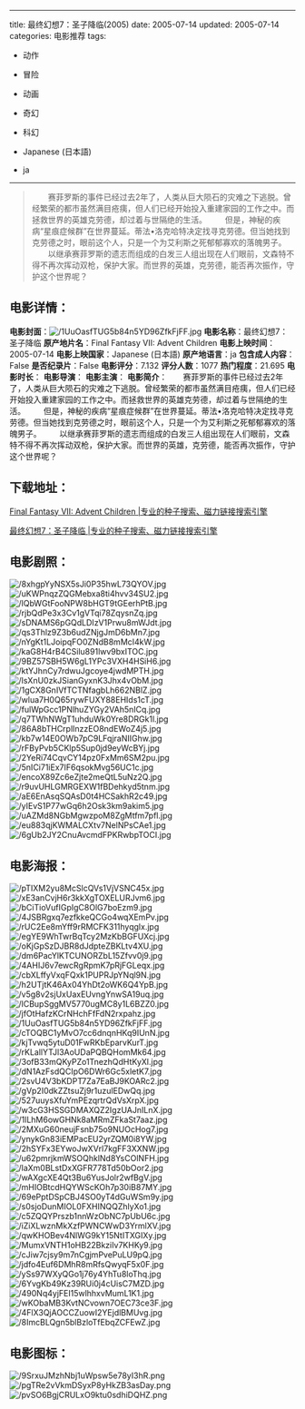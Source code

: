 
---
title: 最终幻想7：圣子降临(2005)
date: 2005-07-14
updated: 2005-07-14
categories: 电影推荐
tags:
- 动作
- 冒险
- 动画
- 奇幻
- 科幻

- Japanese (日本語)
- ja
---


> 　　赛菲罗斯的事件已经过去2年了，人类从巨大陨石的灾难之下逃脱。曾经繁荣的都市虽然满目疮痍，但人们已经开始投入重建家园的工作之中。而拯救世界的英雄克劳德，却过着与世隔绝的生活。  　　但是，神秘的疾病“星痕症候群”在世界蔓延。蒂法•洛克哈特决定找寻克劳德。但当她找到克劳德之时，眼前这个人，只是一个为艾利斯之死郁郁寡欢的落魄男子。  　　以继承赛菲罗斯的遗志而组成的白发三人组出现在人们眼前，文森特不得不再次挥动双枪，保护大家。而世界的英雄，克劳德，能否再次振作，守护这个世界呢？

## **电影详情**：

**电影封面**：<img src="https://image.tmdb.org/t/p/w200/1UuOasfTUG5b84n5YD96ZfkFjFF.jpg" alt="/1UuOasfTUG5b84n5YD96ZfkFjFF.jpg" title="/1UuOasfTUG5b84n5YD96ZfkFjFF.jpg">
**电影名称**：最终幻想7：圣子降临
**原产地片名**：Final Fantasy VII: Advent Children
**电影上映时间**：2005-07-14
**电影上映国家**：Japanese (日本語)
**原产地语言**：ja
**包含成人内容**：False
**是否纪录片**：False
**电影评分**：7.132
**评分人数**：1077
**热门程度**：21.695
**电影时长**：
**电影导演**：
**电影主演**：
**电影简介**：　　赛菲罗斯的事件已经过去2年了，人类从巨大陨石的灾难之下逃脱。曾经繁荣的都市虽然满目疮痍，但人们已经开始投入重建家园的工作之中。而拯救世界的英雄克劳德，却过着与世隔绝的生活。  　　但是，神秘的疾病“星痕症候群”在世界蔓延。蒂法•洛克哈特决定找寻克劳德。但当她找到克劳德之时，眼前这个人，只是一个为艾利斯之死郁郁寡欢的落魄男子。  　　以继承赛菲罗斯的遗志而组成的白发三人组出现在人们眼前，文森特不得不再次挥动双枪，保护大家。而世界的英雄，克劳德，能否再次振作，守护这个世界呢？

## **下载地址**：
[Final Fantasy VII: Advent Children |专业的种子搜索、磁力链接搜索引擎](https://movie.amd794.com:2083/?search=Final%20Fantasy%20VII%3A%20Advent%20Children&ordering=&mode=match_phrase&page_size=10&page=1)

[最终幻想7：圣子降临 |专业的种子搜索、磁力链接搜索引擎](https://movie.amd794.com:2083/?search=%E6%9C%80%E7%BB%88%E5%B9%BB%E6%83%B37%EF%BC%9A%E5%9C%A3%E5%AD%90%E9%99%8D%E4%B8%B4&ordering=&mode=match_phrase&page_size=10&page=1)
 

## **电影剧照**：
<img src="https://image.tmdb.org/t/p/original/8xhgpYyNSX5sJi0P35hwL73QYOV.jpg" alt="/8xhgpYyNSX5sJi0P35hwL73QYOV.jpg" title="/8xhgpYyNSX5sJi0P35hwL73QYOV.jpg"><img src="https://image.tmdb.org/t/p/original/uKWPnqzZQGMebxa8ti4hvv34SU2.jpg" alt="/uKWPnqzZQGMebxa8ti4hvv34SU2.jpg" title="/uKWPnqzZQGMebxa8ti4hvv34SU2.jpg"><img src="https://image.tmdb.org/t/p/original/lQbWGtFooNPW8bHGT9tGEerhPtB.jpg" alt="/lQbWGtFooNPW8bHGT9tGEerhPtB.jpg" title="/lQbWGtFooNPW8bHGT9tGEerhPtB.jpg"><img src="https://image.tmdb.org/t/p/original/rjbQdPe3x3Cv1gVTqi78ZqysnZq.jpg" alt="/rjbQdPe3x3Cv1gVTqi78ZqysnZq.jpg" title="/rjbQdPe3x3Cv1gVTqi78ZqysnZq.jpg"><img src="https://image.tmdb.org/t/p/original/sDNAMS6pGQdLDIzV1Prwu8mWJdt.jpg" alt="/sDNAMS6pGQdLDIzV1Prwu8mWJdt.jpg" title="/sDNAMS6pGQdLDIzV1Prwu8mWJdt.jpg"><img src="https://image.tmdb.org/t/p/original/qs3Thlz9Z3b6udZNjgJmD6bMn7.jpg" alt="/qs3Thlz9Z3b6udZNjgJmD6bMn7.jpg" title="/qs3Thlz9Z3b6udZNjgJmD6bMn7.jpg"><img src="https://image.tmdb.org/t/p/original/nYgKt1LJoipqFO0ZNdB8mMcI4kW.jpg" alt="/nYgKt1LJoipqFO0ZNdB8mMcI4kW.jpg" title="/nYgKt1LJoipqFO0ZNdB8mMcI4kW.jpg"><img src="https://image.tmdb.org/t/p/original/kaG8H4rB4CSilu891lwv9bxITOC.jpg" alt="/kaG8H4rB4CSilu891lwv9bxITOC.jpg" title="/kaG8H4rB4CSilu891lwv9bxITOC.jpg"><img src="https://image.tmdb.org/t/p/original/9BZ57SBH5W6gL1YPc3VXH4HSiH6.jpg" alt="/9BZ57SBH5W6gL1YPc3VXH4HSiH6.jpg" title="/9BZ57SBH5W6gL1YPc3VXH4HSiH6.jpg"><img src="https://image.tmdb.org/t/p/original/ktYJhnCy7rdwuJgcoye4jwdMPTH.jpg" alt="/ktYJhnCy7rdwuJgcoye4jwdMPTH.jpg" title="/ktYJhnCy7rdwuJgcoye4jwdMPTH.jpg"><img src="https://image.tmdb.org/t/p/original/lsXnU0zkJSianGyxnK3Jhx4vObM.jpg" alt="/lsXnU0zkJSianGyxnK3Jhx4vObM.jpg" title="/lsXnU0zkJSianGyxnK3Jhx4vObM.jpg"><img src="https://image.tmdb.org/t/p/original/1gCX8GnIVfTCTNfagbLh662NBlZ.jpg" alt="/1gCX8GnIVfTCTNfagbLh662NBlZ.jpg" title="/1gCX8GnIVfTCTNfagbLh662NBlZ.jpg"><img src="https://image.tmdb.org/t/p/original/wlua7H0Q65rywFUXY88EHIds1cT.jpg" alt="/wlua7H0Q65rywFUXY88EHIds1cT.jpg" title="/wlua7H0Q65rywFUXY88EHIds1cT.jpg"><img src="https://image.tmdb.org/t/p/original/fulWpGcc1PNlhuZYGy2VAh5nICq.jpg" alt="/fulWpGcc1PNlhuZYGy2VAh5nICq.jpg" title="/fulWpGcc1PNlhuZYGy2VAh5nICq.jpg"><img src="https://image.tmdb.org/t/p/original/q7TWhNWgT1uhduWk0Yre8DRGk1l.jpg" alt="/q7TWhNWgT1uhduWk0Yre8DRGk1l.jpg" title="/q7TWhNWgT1uhduWk0Yre8DRGk1l.jpg"><img src="https://image.tmdb.org/t/p/original/86A8bTHCrplInzzEO8ndEWoZ4j5.jpg" alt="/86A8bTHCrplInzzEO8ndEWoZ4j5.jpg" title="/86A8bTHCrplInzzEO8ndEWoZ4j5.jpg"><img src="https://image.tmdb.org/t/p/original/kb7w14E0OWb7pC9LFqjraNIIGhw.jpg" alt="/kb7w14E0OWb7pC9LFqjraNIIGhw.jpg" title="/kb7w14E0OWb7pC9LFqjraNIIGhw.jpg"><img src="https://image.tmdb.org/t/p/original/rFByPvb5CKlp5Sup0jd9eyWcBYj.jpg" alt="/rFByPvb5CKlp5Sup0jd9eyWcBYj.jpg" title="/rFByPvb5CKlp5Sup0jd9eyWcBYj.jpg"><img src="https://image.tmdb.org/t/p/original/2YeRi74CqvCY14pz0FxMm6SM2pu.jpg" alt="/2YeRi74CqvCY14pz0FxMm6SM2pu.jpg" title="/2YeRi74CqvCY14pz0FxMm6SM2pu.jpg"><img src="https://image.tmdb.org/t/p/original/5nICi71iEx7IF6qsokMvg56UC1c.jpg" alt="/5nICi71iEx7IF6qsokMvg56UC1c.jpg" title="/5nICi71iEx7IF6qsokMvg56UC1c.jpg"><img src="https://image.tmdb.org/t/p/original/encoX89Zc6eZjte2meQtL5uNz2Q.jpg" alt="/encoX89Zc6eZjte2meQtL5uNz2Q.jpg" title="/encoX89Zc6eZjte2meQtL5uNz2Q.jpg"><img src="https://image.tmdb.org/t/p/original/r9uvUHLGMRGEXW1fBDehkyd5tnm.jpg" alt="/r9uvUHLGMRGEXW1fBDehkyd5tnm.jpg" title="/r9uvUHLGMRGEXW1fBDehkyd5tnm.jpg"><img src="https://image.tmdb.org/t/p/original/aE6EnAsqSQAsD0t4HCSakhR2c49.jpg" alt="/aE6EnAsqSQAsD0t4HCSakhR2c49.jpg" title="/aE6EnAsqSQAsD0t4HCSakhR2c49.jpg"><img src="https://image.tmdb.org/t/p/original/yIEvS1P77wGq6h2Osk3km9akim5.jpg" alt="/yIEvS1P77wGq6h2Osk3km9akim5.jpg" title="/yIEvS1P77wGq6h2Osk3km9akim5.jpg"><img src="https://image.tmdb.org/t/p/original/uAZMd8NGbMgwzpoM8ZgMtfm7pfl.jpg" alt="/uAZMd8NGbMgwzpoM8ZgMtfm7pfl.jpg" title="/uAZMd8NGbMgwzpoM8ZgMtfm7pfl.jpg"><img src="https://image.tmdb.org/t/p/original/eu883qjKWMALCXtv7NelNPsCAe1.jpg" alt="/eu883qjKWMALCXtv7NelNPsCAe1.jpg" title="/eu883qjKWMALCXtv7NelNPsCAe1.jpg"><img src="https://image.tmdb.org/t/p/original/6gUb2JY2CnuAvcmdFPKRwbpTOCI.jpg" alt="/6gUb2JY2CnuAvcmdFPKRwbpTOCI.jpg" title="/6gUb2JY2CnuAvcmdFPKRwbpTOCI.jpg">

## **电影海报**：
<img src="https://image.tmdb.org/t/p/original/pTIXM2yu8McSlcQVs1VjVSNC45x.jpg" alt="/pTIXM2yu8McSlcQVs1VjVSNC45x.jpg" title="/pTIXM2yu8McSlcQVs1VjVSNC45x.jpg"><img src="https://image.tmdb.org/t/p/original/xE3anCvjH6r3kkXgTOXELURJvm6.jpg" alt="/xE3anCvjH6r3kkXgTOXELURJvm6.jpg" title="/xE3anCvjH6r3kkXgTOXELURJvm6.jpg"><img src="https://image.tmdb.org/t/p/original/bCiTioVufIGpIgC8OlG7boEzm9.jpg" alt="/bCiTioVufIGpIgC8OlG7boEzm9.jpg" title="/bCiTioVufIGpIgC8OlG7boEzm9.jpg"><img src="https://image.tmdb.org/t/p/original/4JSBRgxq7ezfkkeQCGo4wqXEmPv.jpg" alt="/4JSBRgxq7ezfkkeQCGo4wqXEmPv.jpg" title="/4JSBRgxq7ezfkkeQCGo4wqXEmPv.jpg"><img src="https://image.tmdb.org/t/p/original/rUC2Ee8mYff9rRMCFK311hyqglx.jpg" alt="/rUC2Ee8mYff9rRMCFK311hyqglx.jpg" title="/rUC2Ee8mYff9rRMCFK311hyqglx.jpg"><img src="https://image.tmdb.org/t/p/original/egYE9WhTwrBqTcy2MzKbBGFUXcj.jpg" alt="/egYE9WhTwrBqTcy2MzKbBGFUXcj.jpg" title="/egYE9WhTwrBqTcy2MzKbBGFUXcj.jpg"><img src="https://image.tmdb.org/t/p/original/oKjGpSzDJBR8dJdpteZBKLtv4XU.jpg" alt="/oKjGpSzDJBR8dJdpteZBKLtv4XU.jpg" title="/oKjGpSzDJBR8dJdpteZBKLtv4XU.jpg"><img src="https://image.tmdb.org/t/p/original/dm6PacYlKTCUNORZbL15Zfvv0j9.jpg" alt="/dm6PacYlKTCUNORZbL15Zfvv0j9.jpg" title="/dm6PacYlKTCUNORZbL15Zfvv0j9.jpg"><img src="https://image.tmdb.org/t/p/original/4AHIJ6v7ewcRgRpmK7pRjFGLeqx.jpg" alt="/4AHIJ6v7ewcRgRpmK7pRjFGLeqx.jpg" title="/4AHIJ6v7ewcRgRpmK7pRjFGLeqx.jpg"><img src="https://image.tmdb.org/t/p/original/cbXLffyVxqFQxk1PUPRJpYNql9N.jpg" alt="/cbXLffyVxqFQxk1PUPRJpYNql9N.jpg" title="/cbXLffyVxqFQxk1PUPRJpYNql9N.jpg"><img src="https://image.tmdb.org/t/p/original/h2UTjtK46Ax04YhDt2oWK6Q4YpB.jpg" alt="/h2UTjtK46Ax04YhDt2oWK6Q4YpB.jpg" title="/h2UTjtK46Ax04YhDt2oWK6Q4YpB.jpg"><img src="https://image.tmdb.org/t/p/original/v5g8v2sjUxUaxEUvngYnwSA19uq.jpg" alt="/v5g8v2sjUxUaxEUvngYnwSA19uq.jpg" title="/v5g8v2sjUxUaxEUvngYnwSA19uq.jpg"><img src="https://image.tmdb.org/t/p/original/lCBupSggMV5770ugMC8y1L6BZZ0.jpg" alt="/lCBupSggMV5770ugMC8y1L6BZZ0.jpg" title="/lCBupSggMV5770ugMC8y1L6BZZ0.jpg"><img src="https://image.tmdb.org/t/p/original/jfOtHafzKCrNHchFfFdN2rxpahz.jpg" alt="/jfOtHafzKCrNHchFfFdN2rxpahz.jpg" title="/jfOtHafzKCrNHchFfFdN2rxpahz.jpg"><img src="https://image.tmdb.org/t/p/original/1UuOasfTUG5b84n5YD96ZfkFjFF.jpg" alt="/1UuOasfTUG5b84n5YD96ZfkFjFF.jpg" title="/1UuOasfTUG5b84n5YD96ZfkFjFF.jpg"><img src="https://image.tmdb.org/t/p/original/cTOQBC1yMvO7cc6dnqnHKq9IUnN.jpg" alt="/cTOQBC1yMvO7cc6dnqnHKq9IUnN.jpg" title="/cTOQBC1yMvO7cc6dnqnHKq9IUnN.jpg"><img src="https://image.tmdb.org/t/p/original/kjTvwq5ytuD01FwRKbEparvKurT.jpg" alt="/kjTvwq5ytuD01FwRKbEparvKurT.jpg" title="/kjTvwq5ytuD01FwRKbEparvKurT.jpg"><img src="https://image.tmdb.org/t/p/original/rKLallYTJl3AoUDaPQBQHomMk64.jpg" alt="/rKLallYTJl3AoUDaPQBQHomMk64.jpg" title="/rKLallYTJl3AoUDaPQBQHomMk64.jpg"><img src="https://image.tmdb.org/t/p/original/3ofB33mQKyPZo1TnezhQdHtKyXl.jpg" alt="/3ofB33mQKyPZo1TnezhQdHtKyXl.jpg" title="/3ofB33mQKyPZo1TnezhQdHtKyXl.jpg"><img src="https://image.tmdb.org/t/p/original/dN1AzFsdQCIpO6DWr6Gc5xletK7.jpg" alt="/dN1AzFsdQCIpO6DWr6Gc5xletK7.jpg" title="/dN1AzFsdQCIpO6DWr6Gc5xletK7.jpg"><img src="https://image.tmdb.org/t/p/original/2svU4V3bKDPT7Za7EaBJ9KOARc2.jpg" alt="/2svU4V3bKDPT7Za7EaBJ9KOARc2.jpg" title="/2svU4V3bKDPT7Za7EaBJ9KOARc2.jpg"><img src="https://image.tmdb.org/t/p/original/gVp2I0dkZZtsuZj9r1uzulEDwQq.jpg" alt="/gVp2I0dkZZtsuZj9r1uzulEDwQq.jpg" title="/gVp2I0dkZZtsuZj9r1uzulEDwQq.jpg"><img src="https://image.tmdb.org/t/p/original/527uuysXfuYmPEzqrtrQdVsXrpX.jpg" alt="/527uuysXfuYmPEzqrtrQdVsXrpX.jpg" title="/527uuysXfuYmPEzqrtrQdVsXrpX.jpg"><img src="https://image.tmdb.org/t/p/original/w3cG3HSSGDMAXQZ2IgzUAJnILnX.jpg" alt="/w3cG3HSSGDMAXQZ2IgzUAJnILnX.jpg" title="/w3cG3HSSGDMAXQZ2IgzUAJnILnX.jpg"><img src="https://image.tmdb.org/t/p/original/1lLhM6owGHNk8aMRmZFkaSt7aaz.jpg" alt="/1lLhM6owGHNk8aMRmZFkaSt7aaz.jpg" title="/1lLhM6owGHNk8aMRmZFkaSt7aaz.jpg"><img src="https://image.tmdb.org/t/p/original/2MXuG60neujFsnb75o9NUOcHog7.jpg" alt="/2MXuG60neujFsnb75o9NUOcHog7.jpg" title="/2MXuG60neujFsnb75o9NUOcHog7.jpg"><img src="https://image.tmdb.org/t/p/original/ynykGn83iEMPacEU2yrZQM0i8YW.jpg" alt="/ynykGn83iEMPacEU2yrZQM0i8YW.jpg" title="/ynykGn83iEMPacEU2yrZQM0i8YW.jpg"><img src="https://image.tmdb.org/t/p/original/2hSYFx3EYwoJwXVrl7kgFF3XXNW.jpg" alt="/2hSYFx3EYwoJwXVrl7kgFF3XXNW.jpg" title="/2hSYFx3EYwoJwXVrl7kgFF3XXNW.jpg"><img src="https://image.tmdb.org/t/p/original/u62pmrjkmWSOQhklNd8YsCOlNFH.jpg" alt="/u62pmrjkmWSOQhklNd8YsCOlNFH.jpg" title="/u62pmrjkmWSOQhklNd8YsCOlNFH.jpg"><img src="https://image.tmdb.org/t/p/original/laXm0BLstDxXGFR778Td50bOor2.jpg" alt="/laXm0BLstDxXGFR778Td50bOor2.jpg" title="/laXm0BLstDxXGFR778Td50bOor2.jpg"><img src="https://image.tmdb.org/t/p/original/wAXgcXE4Qt3Bu6YusJolr2wfBgV.jpg" alt="/wAXgcXE4Qt3Bu6YusJolr2wfBgV.jpg" title="/wAXgcXE4Qt3Bu6YusJolr2wfBgV.jpg"><img src="https://image.tmdb.org/t/p/original/mHIOBtcdHQYWScKOh7p30iB87MY.jpg" alt="/mHIOBtcdHQYWScKOh7p30iB87MY.jpg" title="/mHIOBtcdHQYWScKOh7p30iB87MY.jpg"><img src="https://image.tmdb.org/t/p/original/69ePptDSpCBJ4SO0yT4dGuWSm9y.jpg" alt="/69ePptDSpCBJ4SO0yT4dGuWSm9y.jpg" title="/69ePptDSpCBJ4SO0yT4dGuWSm9y.jpg"><img src="https://image.tmdb.org/t/p/original/s0sjoDunMIOL0FXHINQQZhlyXo1.jpg" alt="/s0sjoDunMIOL0FXHINQQZhlyXo1.jpg" title="/s0sjoDunMIOL0FXHINQQZhlyXo1.jpg"><img src="https://image.tmdb.org/t/p/original/c5ZQQYPrszb1nnWzObNC7pUbU6c.jpg" alt="/c5ZQQYPrszb1nnWzObNC7pUbU6c.jpg" title="/c5ZQQYPrszb1nnWzObNC7pUbU6c.jpg"><img src="https://image.tmdb.org/t/p/original/iZiXLwznMkXzfPWNCWwD3YrmlXV.jpg" alt="/iZiXLwznMkXzfPWNCWwD3YrmlXV.jpg" title="/iZiXLwznMkXzfPWNCWwD3YrmlXV.jpg"><img src="https://image.tmdb.org/t/p/original/qwKHOBev4NlWG9kY15NtITXGIXy.jpg" alt="/qwKHOBev4NlWG9kY15NtITXGIXy.jpg" title="/qwKHOBev4NlWG9kY15NtITXGIXy.jpg"><img src="https://image.tmdb.org/t/p/original/MumxVNTH1oHB22BkziIv7KHKy9.jpg" alt="/MumxVNTH1oHB22BkziIv7KHKy9.jpg" title="/MumxVNTH1oHB22BkziIv7KHKy9.jpg"><img src="https://image.tmdb.org/t/p/original/cJiw7cjsy9m7nCgjmPvePuLU9pQ.jpg" alt="/cJiw7cjsy9m7nCgjmPvePuLU9pQ.jpg" title="/cJiw7cjsy9m7nCgjmPvePuLU9pQ.jpg"><img src="https://image.tmdb.org/t/p/original/jdfo4Euf6DMhR8mRfsQwyqF5x0F.jpg" alt="/jdfo4Euf6DMhR8mRfsQwyqF5x0F.jpg" title="/jdfo4Euf6DMhR8mRfsQwyqF5x0F.jpg"><img src="https://image.tmdb.org/t/p/original/ySs97WXyQGo1j76y4YhTu8loThq.jpg" alt="/ySs97WXyQGo1j76y4YhTu8loThq.jpg" title="/ySs97WXyQGo1j76y4YhTu8loThq.jpg"><img src="https://image.tmdb.org/t/p/original/6YvgKb49Kz39RUi0j4cUisC7MZD.jpg" alt="/6YvgKb49Kz39RUi0j4cUisC7MZD.jpg" title="/6YvgKb49Kz39RUi0j4cUisC7MZD.jpg"><img src="https://image.tmdb.org/t/p/original/490Nq4yjFEI15wlhhxvMumL1K1.jpg" alt="/490Nq4yjFEI15wlhhxvMumL1K1.jpg" title="/490Nq4yjFEI15wlhhxvMumL1K1.jpg"><img src="https://image.tmdb.org/t/p/original/wKObaMB3KvtNCvown7OEC73ce3F.jpg" alt="/wKObaMB3KvtNCvown7OEC73ce3F.jpg" title="/wKObaMB3KvtNCvown7OEC73ce3F.jpg"><img src="https://image.tmdb.org/t/p/original/4FlX3QjAOCCZuowI2YEjdlBMUvg.jpg" alt="/4FlX3QjAOCCZuowI2YEjdlBMUvg.jpg" title="/4FlX3QjAOCCZuowI2YEjdlBMUvg.jpg"><img src="https://image.tmdb.org/t/p/original/8ImcBLQgn5blBzloTfEbqZCFEwZ.jpg" alt="/8ImcBLQgn5blBzloTfEbqZCFEwZ.jpg" title="/8ImcBLQgn5blBzloTfEbqZCFEwZ.jpg">

## **电影图标**：
<img src="https://image.tmdb.org/t/p/original/9SrxuJMzhNbj1uWpsw5e78yI3hR.png" alt="/9SrxuJMzhNbj1uWpsw5e78yI3hR.png" title="/9SrxuJMzhNbj1uWpsw5e78yI3hR.png"><img src="https://image.tmdb.org/t/p/original/pgTRe2vVkmDSyxP8yHkZB3asDay.png" alt="/pgTRe2vVkmDSyxP8yHkZB3asDay.png" title="/pgTRe2vVkmDSyxP8yHkZB3asDay.png"><img src="https://image.tmdb.org/t/p/original/pvSO6BgjCRULxO9ktu0sdhiDQHZ.png" alt="/pvSO6BgjCRULxO9ktu0sdhiDQHZ.png" title="/pvSO6BgjCRULxO9ktu0sdhiDQHZ.png">
